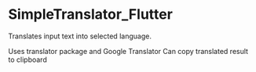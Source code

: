 # SimpleTranslator_Flutter
Translates input text into selected language. 

Uses translator package and Google Translator
Can copy translated result to clipboard

